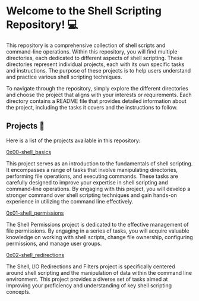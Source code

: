 # Welcome to the Shell Scripting Repository! 💻

This repository is a comprehensive collection of shell scripts and command-line operations. Within this repository, you will find multiple directories, each dedicated to different aspects of shell scripting. These directories represent individual projects, each with its own specific tasks and instructions. The purpose of these projects is to help users understand and practice various shell scripting techniques.

To navigate through the repository, simply explore the different directories and choose the project that aligns with your interests or requirements. Each directory contains a README file that provides detailed information about the project, including the tasks it covers and the instructions to follow.

## Projects  📁

Here is a list of the projects available in this repository:

[0x00-shell_basics](https://github.com/dev-soufiane/alx-system_engineering-devops/tree/master/0x00-shell_basics)

This project serves as an introduction to the fundamentals of shell scripting. It encompasses a range of tasks that involve manipulating directories, performing file operations, and executing commands. These tasks are carefully designed to improve your expertise in shell scripting and command-line operations. By engaging with this project, you will develop a stronger command over shell scripting techniques and gain hands-on experience in utilizing the command line effectively.

[0x01-shell_permissions](https://github.com/dev-soufiane/alx-system_engineering-devops/tree/master/0x01-shell_permissions)

The Shell Permissions project is dedicated to the effective management of file permissions. By engaging in a series of tasks, you will acquire valuable knowledge on working with shell scripts, change file ownership, configuring permissions, and manage user groups.

[0x02-shell_redirections](https://github.com/dev-soufiane/alx-system_engineering-devops/tree/master/0x02-shell_redirections)

The Shell, I/O Redirections and Filters project is specifically centered around shell scripting and the manipulation of data within the command line environment. This project provides a diverse set of tasks aimed at improving your proficiency and understanding of key shell scripting concepts.
